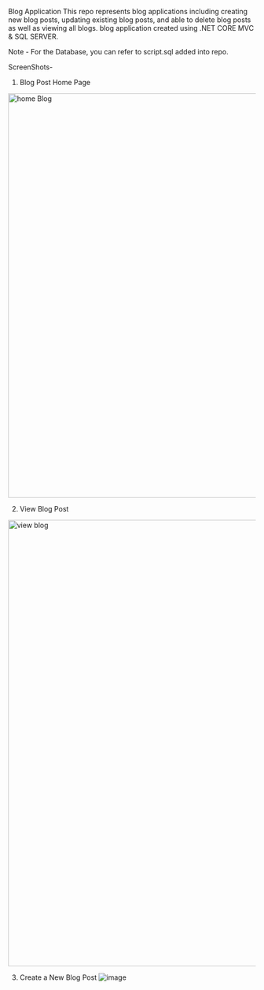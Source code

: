Blog Application
This repo represents blog applications including creating new blog posts, updating existing blog posts, and able to delete blog posts as well as viewing all blogs.
blog application created using .NET CORE MVC & SQL SERVER.

Note - For the Database, you can refer to script.sql added into repo.

ScreenShots-

1) Blog Post Home Page
<img width="821" alt="home Blog" src="https://github.com/Shubhaaam7/Blog-Application/assets/157630601/85ec13aa-53c7-474f-973d-4b1668e6a4ac">

2) View Blog Post
<img width="906" alt="view blog" src="https://github.com/Shubhaaam7/Blog-Application/assets/157630601/c5662b14-a101-4aac-b43c-3cfd793c68d6">

3) Create a New Blog Post
![image](https://github.com/Shubhaaam7/Blog-Application/assets/157630601/d0fa43e8-ef25-4d15-987d-cd2dbc704742)
